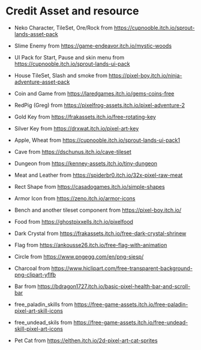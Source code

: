 # Credit Asset and resource

- Neko Character, TileSet, Ore/Rock from https://cupnooble.itch.io/sprout-lands-asset-pack

- Slime Enemy from https://game-endeavor.itch.io/mystic-woods

- UI Pack for Start, Pause and skin menu from https://cupnooble.itch.io/sprout-lands-ui-pack

- House TileSet, Slash and smoke from https://pixel-boy.itch.io/ninja-adventure-asset-pack

- Coin and Game from https://laredgames.itch.io/gems-coins-free

- RedPig (Greg) from https://pixelfrog-assets.itch.io/pixel-adventure-2

- Gold Key from https://frakassets.itch.io/free-rotating-key

- Silver Key from https://drxwat.itch.io/pixel-art-key

- Apple, Wheat from https://cupnooble.itch.io/sprout-lands-ui-pack1	

- Cave from https://dschunus.itch.io/cave-tileset

- Dungeon from https://kenney-assets.itch.io/tiny-dungeon

- Meat and Leather from https://spiderbr0.itch.io/32x-pixel-raw-meat

- Rect Shape from https://casadogames.itch.io/simple-shapes

- Armor Icon from https://zeno.itch.io/armor-icons

- Bench and another tileset component from https://pixel-boy.itch.io/

- Food from https://ghostpixxells.itch.io/pixelfood

- Dark Crystal from https://frakassets.itch.io/free-dark-crystal-shrinew

- Flag from https://ankousse26.itch.io/free-flag-with-animation

- Circle from https://www.pngegg.com/en/png-siesp/

- Charcoal from https://www.hiclipart.com/free-transparent-background-png-clipart-yflfb

- Bar from https://bdragon1727.itch.io/basic-pixel-health-bar-and-scroll-bar

- free_paladin_skills from https://free-game-assets.itch.io/free-paladin-pixel-art-skill-icons

- free_undead_skils from https://free-game-assets.itch.io/free-undead-skill-pixel-art-icons

- Pet Cat from https://elthen.itch.io/2d-pixel-art-cat-sprites